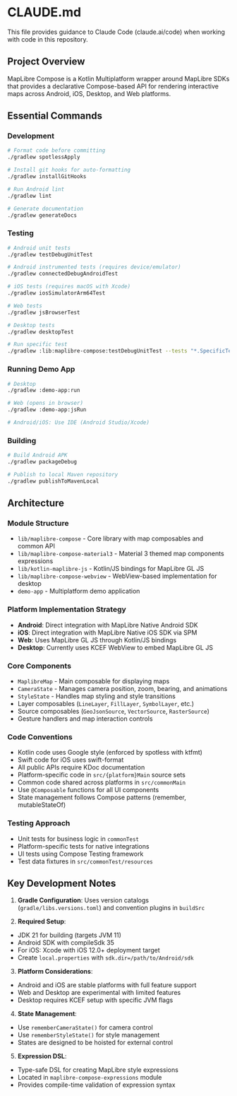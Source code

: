 # CLAUDE.md

This file provides guidance to Claude Code (claude.ai/code) when working with code in this
repository.

## Project Overview

MapLibre Compose is a Kotlin Multiplatform wrapper around MapLibre SDKs that provides a declarative
Compose-based API for rendering interactive maps across Android, iOS, Desktop, and Web platforms.

## Essential Commands

### Development

```bash
# Format code before committing
./gradlew spotlessApply

# Install git hooks for auto-formatting
./gradlew installGitHooks

# Run Android lint
./gradlew lint

# Generate documentation
./gradlew generateDocs
```

### Testing

```bash
# Android unit tests
./gradlew testDebugUnitTest

# Android instrumented tests (requires device/emulator)
./gradlew connectedDebugAndroidTest

# iOS tests (requires macOS with Xcode)
./gradlew iosSimulatorArm64Test

# Web tests
./gradlew jsBrowserTest

# Desktop tests
./gradlew desktopTest

# Run specific test
./gradlew :lib:maplibre-compose:testDebugUnitTest --tests "*.SpecificTestClass"
```

### Running Demo App

```bash
# Desktop
./gradlew :demo-app:run

# Web (opens in browser)
./gradlew :demo-app:jsRun

# Android/iOS: Use IDE (Android Studio/Xcode)
```

### Building

```bash
# Build Android APK
./gradlew packageDebug

# Publish to local Maven repository
./gradlew publishToMavenLocal
```

## Architecture

### Module Structure

- `lib/maplibre-compose` - Core library with map composables and common API
- `lib/maplibre-compose-material3` - Material 3 themed map components expressions
- `lib/kotlin-maplibre-js` - Kotlin/JS bindings for MapLibre GL JS
- `lib/maplibre-compose-webview` - WebView-based implementation for desktop
- `demo-app` - Multiplatform demo application

### Platform Implementation Strategy

- **Android**: Direct integration with MapLibre Native Android SDK
- **iOS**: Direct integration with MapLibre Native iOS SDK via SPM
- **Web**: Uses MapLibre GL JS through Kotlin/JS bindings
- **Desktop**: Currently uses KCEF WebView to embed MapLibre GL JS

### Core Components

- `MaplibreMap` - Main composable for displaying maps
- `CameraState` - Manages camera position, zoom, bearing, and animations
- `StyleState` - Handles map styling and style transitions
- Layer composables (`LineLayer`, `FillLayer`, `SymbolLayer`, etc.)
- Source composables (`GeoJsonSource`, `VectorSource`, `RasterSource`)
- Gesture handlers and map interaction controls

### Code Conventions

- Kotlin code uses Google style (enforced by spotless with ktfmt)
- Swift code for iOS uses swift-format
- All public APIs require KDoc documentation
- Platform-specific code in `src/{platform}Main` source sets
- Common code shared across platforms in `src/commonMain`
- Use `@Composable` functions for all UI components
- State management follows Compose patterns (remember, mutableStateOf)

### Testing Approach

- Unit tests for business logic in `commonTest`
- Platform-specific tests for native integrations
- UI tests using Compose Testing framework
- Test data fixtures in `src/commonTest/resources`

## Key Development Notes

1. **Gradle Configuration**: Uses version catalogs (`gradle/libs.versions.toml`)
   and convention plugins in `buildSrc`

2. **Required Setup**:

  - JDK 21 for building (targets JVM 11)
  - Android SDK with compileSdk 35
  - For iOS: Xcode with iOS 12.0+ deployment target
  - Create `local.properties` with `sdk.dir=/path/to/Android/sdk`

3. **Platform Considerations**:

  - Android and iOS are stable platforms with full feature support
  - Web and Desktop are experimental with limited features
  - Desktop requires KCEF setup with specific JVM flags

4. **State Management**:

  - Use `rememberCameraState()` for camera control
  - Use `rememberStyleState()` for style management
  - States are designed to be hoisted for external control

5. **Expression DSL**:
  - Type-safe DSL for creating MapLibre style expressions
  - Located in `maplibre-compose-expressions` module
  - Provides compile-time validation of expression syntax
